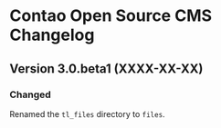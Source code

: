 Contao Open Source CMS Changelog
================================

Version 3.0.beta1 (XXXX-XX-XX)
------------------------------

### Changed
Renamed the `tl_files` directory to `files`.

